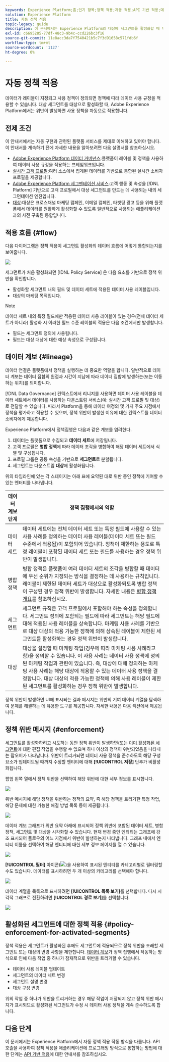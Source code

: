 ```yaml
---
keywords: Experience Platform;홈;인기 항목;정책 적용;자동 적용;API 기반 적용;데이터 거버넌스
solution: Experience Platform
title: 자동 정책 적용
topic-legacy: guide
description: 이 문서에서는 Experience Platform의 대상에 세그먼트를 활성화할 때 데이터 사용 정책이 자동으로 적용되는 방식을 다룹니다.
exl-id: c6695285-77df-48c3-9b4c-ccd226bc3f16
source-git-commit: 11e8acc3da7f7540421b5c7f3d91658c571fdb6f
workflow-type: tm+mt
source-wordcount: '1127'
ht-degree: 0%

---
```


# 자동 정책 적용

데이터가 레이블이 지정되고 사용 정책이 정의되면 정책에 따라 데이터 사용 규정을 적용할 수 있습니다. 대상 세그먼트를 대상으로 활성화할 때, Adobe Experience Platform에서는 위반이 발생하면 사용 정책을 자동으로 적용합니다.

## 전제 조건

이 안내서에서는 자동 구현과 관련된 플랫폼 서비스를 제대로 이해하고 있어야 합니다. 이 안내서를 계속하기 전에 자세한 내용을 알아보려면 다음 설명서를 참조하십시오.

* [Adobe Experience Platform 데이터 거버넌스](../home.md):플랫폼이 레이블 및 정책을 사용하여 데이터 사용 규정을 적용하는 프레임워크입니다.
* [실시간 고객 프로필](../../profile/home.md):여러 소스에서 집계된 데이터를 기반으로 통합된 실시간 소비자 프로필을 제공합니다.
* [Adobe Experience Platform 세그멘테이션 서비스](../../segmentation/home.md):고객 행동 및 속성을  [!DNL Platform] 기반으로 고객 프로필에서 대상 세그먼트를 만드는 데 사용되는 내의 세그먼테이션 엔진입니다.
* [대상](../../destinations/home.md):대상은 크로스채널 마케팅 캠페인, 이메일 캠페인, 타겟팅 광고 등을 위해 플랫폼에서 데이터를 원활하게 활성화할 수 있도록 일반적으로 사용되는 애플리케이션과의 사전 구축된 통합입니다.

## 적용 흐름 {#flow}

다음 다이어그램은 정책 적용이 세그먼트 활성화의 데이터 흐름에 어떻게 통합되는지를 보여줍니다.

![](../images/enforcement/enforcement-flow.png)

세그먼트가 처음 활성화되면 [!DNL Policy Service] 은 다음 요소를 기반으로 정책 위반을 확인합니다.

* 활성화할 세그먼트 내의 필드 및 데이터 세트에 적용된 데이터 사용 레이블입니다.
* 대상의 마케팅 목적입니다.

>[!NOTE]
>
>데이터 세트 내의 특정 필드에만 적용된 데이터 사용 레이블이 있는 경우(전체 데이터 세트가 아니라) 활성화 시 이러한 필드 수준 레이블의 적용은 다음 조건에서만 발생합니다.
>
>* 필드는 세그먼트 정의에 사용됩니다.
>* 필드는 대상 대상에 대한 예상 속성으로 구성됩니다.


## 데이터 계보 {#lineage}

데이터 연결은 플랫폼에서 정책을 실행하는 데 중요한 역할을 합니다. 일반적으로 데이터 계보는 데이터 집합의 원점과 시간이 지남에 따라 데이터 집합에 발생하는(또는 이동하는 위치)를 의미합니다.

[!DNL Data Governance] 컨텍스트에서 리니지를 사용하면 데이터 사용 레이블을 데이터 세트에서 데이터를 사용하는 다운스트림 서비스(예: 실시간 고객 프로필 및 대상)로 전달할 수 있습니다. 따라서 Platform을 통해 데이터 여정의 몇 가지 주요 지점에서 정책을 평가하고 적용할 수 있으며, 정책 위반이 발생한 이유에 대한 컨텍스트를 데이터 소비자에게 제공합니다.

Experience Platform에서 정책집행은 다음과 같은 계보를 염려한다.

1. 데이터는 플랫폼으로 수집되고 **데이터 세트**&#x200B;에 저장됩니다.
1. 고객 프로필은 **병합 정책**&#x200B;에 따라 데이터 조각을 병합하여 해당 데이터 세트에서 식별 및 구성됩니다.
1. 프로필 그룹은 공통 속성을 기반으로 **세그먼트**&#x200B;로 분할됩니다.
1. 세그먼트는 다운스트림 **대상**&#x200B;에 활성화됩니다.

위의 타임라인에 있는 각 스테이지는 아래 표에 요약된 대로 위반 중인 정책에 기여할 수 있는 엔터티를 나타냅니다.

| 데이터 계보 단계 | 정책 집행에서의 역할 |
| --- | --- |
| 데이터 세트 | 데이터 세트에는 전체 데이터 세트 또는 특정 필드에 사용할 수 있는 사용 사례를 정의하는 데이터 사용 레이블(데이터 세트 또는 필드 수준에서 적용됨)이 포함되어 있습니다. 정책이 제한하는 용도로 특정 레이블이 포함된 데이터 세트 또는 필드를 사용하는 경우 정책 위반이 발생합니다. |
| 병합 정책 | 병합 정책은 플랫폼이 여러 데이터 세트의 조각을 병합할 때 데이터에 우선 순위가 지정되는 방식을 결정하는 데 사용하는 규칙입니다. 레이블이 제한된 데이터 세트가 대상으로 활성화되도록 병합 정책이 구성된 경우 정책 위반이 발생합니다. 자세한 내용은 [병합 정책 개요](../../profile/merge-policies/overview.md)를 참조하십시오. |
| 세그먼트 | 세그먼트 규칙은 고객 프로필에서 포함해야 하는 속성을 정의합니다. 세그먼트 정의에 포함되는 필드에 따라 세그먼트는 해당 필드에 대해 적용된 사용 레이블을 상속합니다. 마케팅 사용 사례를 기반으로 대상 대상의 적용 가능한 정책에 의해 상속된 레이블이 제한된 세그먼트를 활성화하는 경우 정책 위반이 발생합니다. |
| 대상 | 대상을 설정할 때 마케팅 작업(경우에 따라 마케팅 사용 사례라고 함)을 정의할 수 있습니다. 이 사용 사례는 데이터 사용 정책에 정의된 마케팅 작업과 관련이 있습니다. 즉, 대상에 대해 정의하는 마케팅 사용 사례는 해당 대상에 적용할 수 있는 데이터 사용 정책을 결정합니다. 대상 대상의 적용 가능한 정책에 의해 사용 레이블이 제한된 세그먼트를 활성화하는 경우 정책 위반이 발생합니다. |

정책 위반이 발생하면 UI에 표시되는 결과 메시지는 위반의 기여 데이터 계열을 탐색하여 문제를 해결하는 데 유용한 도구를 제공합니다. 자세한 내용은 다음 섹션에서 제공됩니다.

## 정책 위반 메시지 {#enforcement}

세그먼트를 활성화하려고 시도하는 동안 정책 위반이 발생하면(또는 [이미 활성화된 세그먼트](#policy-enforcement-for-activated-segments)에 대한 편집 작업을 수행할 수 없으며 하나 이상의 정책이 위반되었음을 나타내는 팝오버가 나타납니다. 위반이 트리거되면 데이터 사용 정책을 준수하도록 해당 구성 요소가 업데이트될 때까지 수정할 엔티티에 대해 **[!UICONTROL 저장]** 단추가 비활성화됩니다.

팝업 왼쪽 열에서 정책 위반을 선택하여 해당 위반에 대한 세부 정보를 표시합니다.

![](../images/enforcement/violation-policy-select.png)

위반 메시지에 해당 정책을 위반하는 정책의 요약, 즉 해당 정책을 트리거한 특정 작업, 해당 문제에 대한 가능한 해결 방법 목록 등이 제공됩니다.

![](../images/enforcement/violation-summary.png)

데이터 계보 그래프가 위반 요약 아래에 표시되어 정책 위반에 포함된 데이터 세트, 병합 정책, 세그먼트 및 대상을 시각화할 수 있습니다. 현재 변경 중인 엔티티는 그래프에 강조 표시되어 플로우의 어느 지점에서 위반이 발생하는지 나타냅니다. 그래프 내에서 엔티티 이름을 선택하여 해당 엔티티에 대한 세부 정보 페이지를 열 수 있습니다.

![](../images/enforcement/data-lineage.png)

**[!UICONTROL 필터]** 아이콘(![](../images/enforcement/filter.png))을 사용하여 표시된 엔티티를 카테고리별로 필터링할 수도 있습니다. 데이터를 표시하려면 두 개 이상의 카테고리를 선택해야 합니다.

![](../images/enforcement/lineage-filter.png)

데이터 계열을 목록으로 표시하려면 **[!UICONTROL 목록 보기]**&#x200B;를 선택합니다. 다시 시각적 그래프로 전환하려면 **[!UICONTROL 경로 보기]**&#x200B;를 선택합니다.

![](../images/enforcement/list-view.png)

## 활성화된 세그먼트에 대한 정책 적용 {#policy-enforcement-for-activated-segments}

정책 적용은 세그먼트가 활성화된 후에도 세그먼트에 적용되므로 정책 위반을 초래할 세그먼트 또는 대상의 변경 사항을 제한합니다. [데이터 계보](#lineage)가 정책 집행에서 작동하는 방식으로 인해 다음 작업 중 하나가 잠재적으로 위반을 트리거할 수 있습니다.

* 데이터 사용 레이블 업데이트
* 세그먼트의 데이터 세트 변경
* 세그먼트 설명 변경
* 대상 구성 변경

위의 작업 중 하나가 위반을 트리거하는 경우 해당 작업이 저장되지 않고 정책 위반 메시지가 표시되므로 활성화된 세그먼트가 수정 시 데이터 사용 정책을 계속 준수하도록 합니다.

## 다음 단계

이 문서에서는 Experience Platform에서 자동 정책 적용 작동 방식을 다룹니다. API 호출을 사용하여 정책 적용을 애플리케이션에 프로그래밍 방식으로 통합하는 방법에 대한 단계는 [API 기반 적용](./api-enforcement.md)에 대한 안내서를 참조하십시오.
